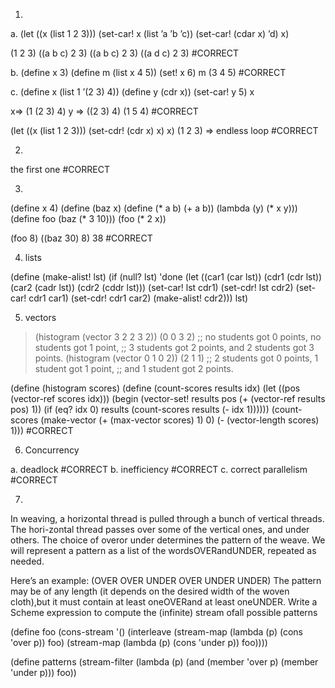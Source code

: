1. 

a.
(let ((x (list 1 2 3)))
    (set-car! x (list ’a ’b ’c))
    (set-car! (cdar x) ’d)
    x)

(1 2 3)
((a b c) 2 3)
((a b c) 2 3)
((a d c) 2 3)
#CORRECT

b.
(define x 3)
(define m (list x 4 5))
(set! x 6)
m
(3 4 5)
#CORRECT


c.
(define x (list 1 ’(2 3) 4))
(define y (cdr x))
(set-car! y 5)
x

x=> (1 (2 3) 4)
y => ((2 3) 4)
(1 5 4)
#CORRECT


(let ((x (list 1 2 3)))
(set-cdr! (cdr x) x)
x)
(1 2 3)
=> endless loop
#CORRECT



2.
the first one
#CORRECT

3.
(define x 4)
(define (baz x)
    (define (* a b) (+ a b)) 
    (lambda (y) (* x y)))
(define foo (baz (* 3 10)))
(foo (* 2 x))

(foo 8)
((baz 30) 8)
38
#CORRECT

4. lists


<!-- 
change list by mutation
assume args are even umber of elements
result requires exactly as many pairs as the argument
work by rearranging the pairs, do not create new pairs
 -->
(define (make-alist! lst)
  (if (null? lst)
      'done
      (let ((car1 (car lst))
	    (cdr1 (cdr lst))
	    (car2 (cadr lst))
	    (cdr2 (cddr lst)))
	(set-car! lst cdr1)
	(set-cdr! lst cdr2)
	(set-car! cdr1 car1)
	(set-cdr! cdr1 car2)
	(make-alist! cdr2)))
  lst)

5. vectors
> (histogram (vector 3 2 2 3 2))
(0 0 3 2) ;; no students got 0 points, no students got 1 point,
;; 3 students got 2 points, and 2 students got 3 points.
> (histogram (vector 0 1 0 2))
(2 1 1) ;; 2 students got 0 points, 1 student got 1 point,
;; and 1 student got 2 points.

(define (histogram scores) 
    (define (count-scores results idx) 
        (let ((pos (vector-ref scores idx)))
        (begin 
        (vector-set! results  pos (+ (vector-ref results pos) 1))
        (if (eq? idx 0) results
        (count-scores results (- idx 1))))))
    (count-scores (make-vector (+ (max-vector scores) 1) 0) (- (vector-length scores) 1)))
#CORRECT

6. Concurrency

a. deadlock
#CORRECT
b. inefficiency
#CORRECT
c. correct parallelism
#CORRECT

7.
In weaving, a horizontal thread is pulled through a bunch of vertical threads. 
The hori-zontal thread passes over some of the vertical ones, and under others. 
The choice of overor under determines the pattern of the weave.
We will represent a pattern as a list of the wordsOVERandUNDER, repeated as needed.

Here’s an example:
(OVER OVER UNDER OVER UNDER UNDER)
The pattern may be of any length (it depends on the desired width of the woven cloth),but it must contain at least oneOVERand at least oneUNDER.
Write a Scheme expression to compute the (infinite) stream ofall possible patterns

<!-- I didn't understand what the question was asking for but on looking at the answer it makes sense -->
<!-- I forgot about interlave and the recursive way in which we are picking out recursively from streams -->
<!-- while ensuring that each stream has values of over and under -->

(define foo
  (cons-stream '()
               (interleave (stream-map (lambda (p) (cons 'over p)) foo)
                           (stream-map (lambda (p) (cons 'under p)) foo))))

(define patterns
  (stream-filter (lambda (p) (and (member 'over p) (member 'under p)))
                 foo))